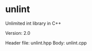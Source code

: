 unlint
======

Unlimited int library in C++

Version: 2.0

Header file: unlint.hpp
Body: unlint.cpp
